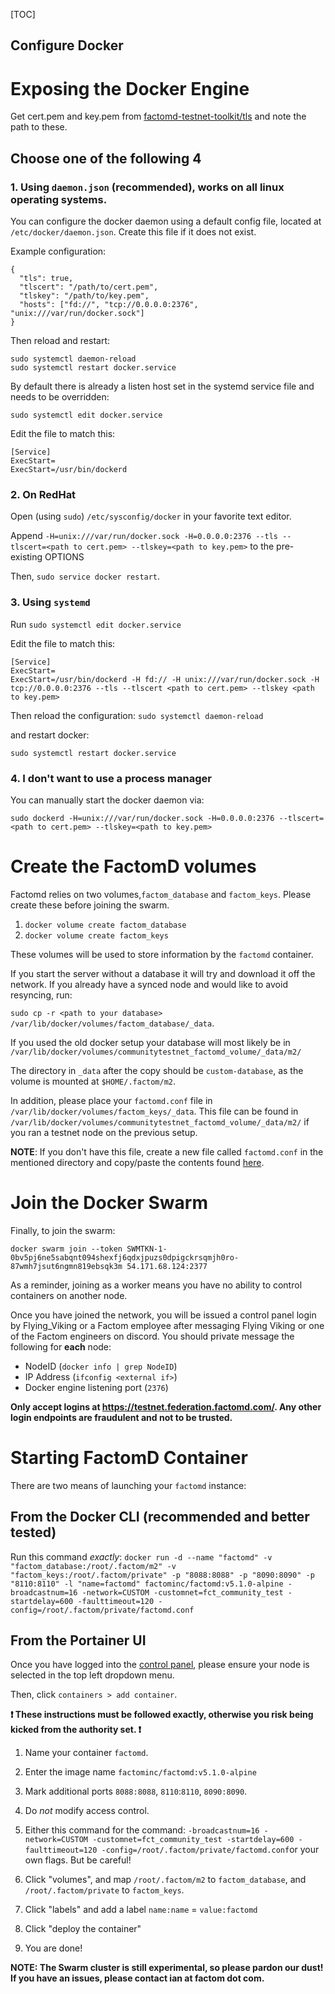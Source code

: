 [TOC]

Configure Docker
------------------------------------

# Exposing the Docker Engine
Get cert.pem and key.pem from [factomd-testnet-toolkit/tls](https://github.com/FactomProject/factomd-testnet-toolkit/tree/master/tls) and note the path to these. 

## Choose one of the following 4

### 1. Using `daemon.json` (recommended), works on all linux operating systems.

You can configure the docker daemon using a default config file, located at `/etc/docker/daemon.json`. Create this file if it does not exist.

Example configuration:
```
{
  "tls": true,
  "tlscert": "/path/to/cert.pem",
  "tlskey": "/path/to/key.pem",
  "hosts": ["fd://", "tcp://0.0.0.0:2376", "unix:///var/run/docker.sock"]
}
```
Then reload and restart:

    sudo systemctl daemon-reload
    sudo systemctl restart docker.service
    
By default there is already a listen host set in the systemd service file and needs to be overridden:

    sudo systemctl edit docker.service
    
Edit the file to match this:

    [Service]
    ExecStart=
    ExecStart=/usr/bin/dockerd
  

### 2. On RedHat

Open (using `sudo`) `/etc/sysconfig/docker` in your favorite text editor.

Append `-H=unix:///var/run/docker.sock -H=0.0.0.0:2376 --tls --tlscert=<path to cert.pem> --tlskey=<path to key.pem>` to the pre-existing OPTIONS

Then, `sudo service docker restart`.

### 3. Using `systemd`

Run `sudo systemctl edit docker.service`

Edit the file to match this:

```
[Service]
ExecStart=
ExecStart=/usr/bin/dockerd -H fd:// -H unix:///var/run/docker.sock -H tcp://0.0.0.0:2376 --tls --tlscert <path to cert.pem> --tlskey <path to key.pem>
```

Then reload the configuration:
`sudo systemctl daemon-reload`

and restart docker:

`sudo systemctl restart docker.service`

### 4. I don't want to use a process manager

You can manually start the docker daemon via:

```sudo dockerd -H=unix:///var/run/docker.sock -H=0.0.0.0:2376 --tlscert=<path to cert.pem> --tlskey=<path to key.pem>```

# Create the FactomD volumes
Factomd relies on two volumes,`factom_database` and `factom_keys`. Please create these before joining the swarm.

1. `docker volume create factom_database`
2. `docker volume create factom_keys`

These volumes will be used to store information by the `factomd` container.

If you start the server without a database it will try and download it off the network. If you already have a synced node and would like to avoid resyncing, run:

`sudo cp -r <path to your database> /var/lib/docker/volumes/factom_database/_data`.

If you used the old docker setup your database will most likely be in `/var/lib/docker/volumes/communitytestnet_factomd_volume/_data/m2/`

The directory in `_data` after the copy should be `custom-database`, as the volume is mounted at `$HOME/.factom/m2`.

In addition, please place your `factomd.conf` file in `/var/lib/docker/volumes/factom_keys/_data`. This file can be found in `/var/lib/docker/volumes/communitytestnet_factomd_volume/_data/m2/` if you ran a testnet node on the previous setup.

**NOTE**: If you don't have this file, create a new file called `factomd.conf` in the mentioned directory and copy/paste the contents found [here](https://raw.githubusercontent.com/FactomProject/factomd-testnet-toolkit/master/factomd.conf.EXAMPLE). 


# Join the Docker Swarm

Finally, to join the swarm:
```
docker swarm join --token SWMTKN-1-0bv5pj6ne5sabqnt094shexfj6qdxjpuzs0dpigckrsqmjh0ro-87wmh7jsut6ngmn819ebsqk3m 54.171.68.124:2377

```

As a reminder, joining as a worker means you have no ability to control containers on another node.

Once you have joined the network, you will be issued a control panel login by Flying_Viking or a Factom employee after messaging Flying Viking or one of the Factom engineers on discord. You should private message the following for **each** node:
- NodeID (`docker info | grep NodeID`)
- IP Address (`ifconfig <external if>`)
- Docker engine listening port (`2376`)

**Only accept logins at https://testnet.federation.factomd.com/. Any other login endpoints are fraudulent and not to be trusted.**

# Starting FactomD Container

There are two means of launching your `factomd` instance:

## From the Docker CLI (recommended and better tested)

Run this command _exactly_: `docker run -d --name "factomd" -v "factom_database:/root/.factom/m2" -v "factom_keys:/root/.factom/private" -p "8088:8088" -p "8090:8090" -p "8110:8110" -l "name=factomd" factominc/factomd:v5.1.0-alpine -broadcastnum=16 -network=CUSTOM -customnet=fct_community_test -startdelay=600 -faulttimeout=120 -config=/root/.factom/private/factomd.conf
`

## From the Portainer UI

Once you have logged into the [control panel](https://testnet.federation.factomd.com/), please ensure your node is selected in the top left dropdown menu.

Then, click `containers > add container`.

**:heavy_exclamation_mark: These instructions must be followed exactly, otherwise you risk being kicked from the authority set. :heavy_exclamation_mark:**

1. Name your container `factomd`.

2. Enter the image name `factominc/factomd:v5.1.0-alpine`

3. Mark additional ports `8088:8088`, `8110`:`8110`, `8090:8090`.

4. Do _not_ modify access control.

5. Either this command for the command:  `-broadcastnum=16 -network=CUSTOM -customnet=fct_community_test -startdelay=600 -faulttimeout=120 -config=/root/.factom/private/factomd.conf`or your own flags. But be careful!

6. Click "volumes", and map `/root/.factom/m2` to `factom_database`, and `/root/.factom/private` to `factom_keys`.

7. Click "labels" and add a label `name:name` = `value:factomd`

8. Click "deploy the container"

9. You are done!

**NOTE: The Swarm cluster is still experimental, so please pardon our dust! If you have an issues, please contact ian at factom dot com.**
